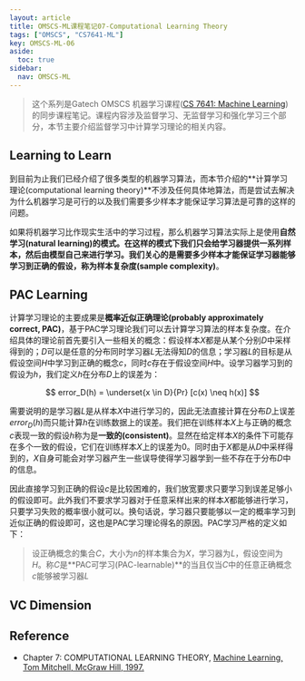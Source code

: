 ```yaml
---
layout: article
title: OMSCS-ML课程笔记07-Computational Learning Theory
tags: ["OMSCS", "CS7641-ML"]
key: OMSCS-ML-06
aside:
  toc: true
sidebar:
  nav: OMSCS-ML
---
```


> 这个系列是Gatech OMSCS 机器学习课程([CS 7641: Machine Learning](https://omscs.gatech.edu/cs-7641-machine-learning))的同步课程笔记。课程内容涉及监督学习、无监督学习和强化学习三个部分，本节主要介绍监督学习中计算学习理论的相关内容。
<!--more-->

## Learning to Learn

到目前为止我们已经介绍了很多类型的机器学习算法，而本节介绍的**计算学习理论(computational learning theory)**不涉及任何具体地算法，而是尝试去解决为什么机器学习是可行的以及我们需要多少样本才能保证学习算法是可靠的这样的问题。

如果将机器学习比作现实生活中的学习过程，那么机器学习算法实际上是使用**自然学习(natural learning)**的模式。在这样的模式下我们只会给学习器提供一系列样本，然后由模型自己来进行学习。我们关心的是需要多少样本才能保证学习器能够学习到正确的假设，称为**样本复杂度(sample complexity)**。

## PAC Learning

计算学习理论的主要成果是**概率近似正确理论(probably approximately correct, PAC)**，基于PAC学习理论我们可以去计算学习算法的样本复杂度。在介绍具体的理论前首先要引入一些相关的概念：假设样本$X$都是从某个分别$D$中采样得到的；$D$可以是任意的分布同时学习器$L$无法得知$D$的信息；学习器$L$的目标是从假设空间$H$中学习到正确的概念$c$，同时$c$存在于假设空间$H$中。设学习器学习到的假设为$h$，我们定义$h$在分布$D$上的误差为：

$$
error_D(h) = \underset{x \in D}{Pr} [c(x) \neq h(x)]
$$

需要说明的是学习器$L$是从样本$X$中进行学习的，因此无法直接计算在分布$D$上误差$error_D(h)$而只能计算$h$在训练数据上的误差。我们把在训练样本$X$上与正确的概念$c$表现一致的假设$h$称为是**一致的(consistent)**。显然在给定样本$X$的条件下可能存在多个一致的假设，它们在训练样本$X$上的误差为0。同时由于$X$都是从$D$中采样得到的，$X$自身可能会对学习器产生一些误导使得学习器学到一些不存在于分布$D$中的信息。

因此直接学习到正确的假设$c$是比较困难的，我们放宽要求只要学习到误差足够小的假设即可。此外我们不要求学习器对于任意采样出来的样本$X$都能够进行学习，只要学习失败的概率很小就可以。换句话说，学习器只要能够以一定的概率学习到近似正确的假设即可，这也是PAC学习理论得名的原因。PAC学习严格的定义如下：

> 设正确概念的集合$C$，大小为$n$的样本集合为$X$，学习器为$L$，假设空间为$H$。称$C$是**PAC可学习(PAC-learnable)**的当且仅当$C$中的任意正确概念$c$能够被学习器$L$

## VC Dimension

## Reference

- Chapter 7: COMPUTATIONAL LEARNING THEORY, [Machine Learning, Tom Mitchell, McGraw Hill, 1997.](http://www.cs.cmu.edu/afs/cs.cmu.edu/user/mitchell/ftp/mlbook.html)
